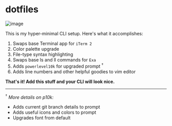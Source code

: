 # dotfiles

![image](https://user-images.githubusercontent.com/7318997/145733886-129e2c9b-0ec5-451b-b051-8326ec7bfefa.png)

This is my hyper-minimal CLI setup. Here's what it accomplishes:
1. Swaps base Terminal app for `iTerm 2`
2. Color palette upgrade
3. File-type syntax highlighting
4. Swaps base ls and ll commands for `Exa`
5. Adds `powerlevel10k` for upgraded prompt <sup>†</sup>
6. Adds line numbers and other helpful goodies to vim editor

**That's it! Add this stuff and your CLI will look nice.**


---


<sup>†</sup> _More details on p10k:_
- Adds current git branch details to prompt
- Adds useful icons and colors to prompt
- Upgrades font from default
